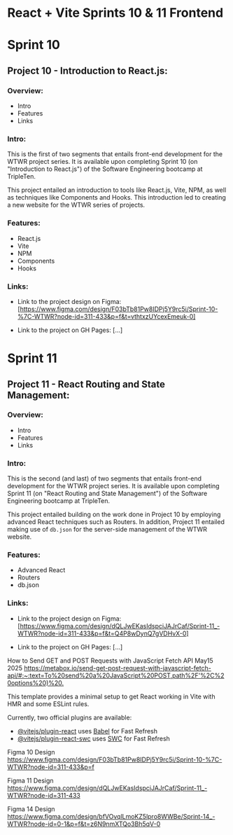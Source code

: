 # React + Vite Sprints 10 & 11 Frontend
# Sprint 10
## Project 10 - Introduction to React.js:

### Overview:

- Intro
- Features
- Links

### Intro:

This is the first of two segments that entails front-end development for the WTWR project series. It is available upon completing Sprint 10 (on "Introduction to React.js") of the Software Engineering bootcamp at TripleTen.

This project entailed an introduction to tools like React.js, Vite, NPM, as well as techniques like Components and Hooks. This introduction led to creating a new website for the WTWR series of projects.

### Features:

- React.js
- Vite
- NPM
- Components
- Hooks

### Links:

- Link to the project design on Figma: [https://www.figma.com/design/F03bTb81Pw8IDPj5Y9rc5i/Sprint-10-%7C-WTWR?node-id=311-433&p=f&t=vthtxzUYcexEmeuk-0]

- Link to the project on GH Pages: [...]

# Sprint 11
## Project 11 - React Routing and State Management:

### Overview:

- Intro
- Features
- Links

### Intro:

This is the second (and last) of two segments that entails front-end development for the WTWR project series. It is available upon completing Sprint 11 (on "React Routing and State Management") of the Software Engineering bootcamp at TripleTen.

This project entailed building on the work done in Project 10 by employing advanced React techniques such as Routers. In addition, Project 11 entailed making use of `db.json` for the server-side management of the WTWR website.

### Features:

- Advanced React
- Routers
- db.json

### Links:

- Link to the project design on Figma: [https://www.figma.com/design/dQLJwEKasIdspciJAJrCaf/Sprint-11_-WTWR?node-id=311-433&p=f&t=Q4P8wDynQ7gVDHvX-0]

- Link to the project on GH Pages: [...]

How to Send GET and POST Requests with JavaScript Fetch API May15 2025
<https://metabox.io/send-get-post-request-with-javascript-fetch-api/#:~:text=To%20send%20a%20JavaScript%20POST,path%2F'%2C%20options%20)%20.>

This template provides a minimal setup to get React working in Vite with HMR and some ESLint rules.

Currently, two official plugins are available:

- [@vitejs/plugin-react](https://github.com/vitejs/vite-plugin-react/blob/main/packages/plugin-react/README.md) uses [Babel](https://babeljs.io/) for Fast Refresh
- [@vitejs/plugin-react-swc](https://github.com/vitejs/vite-plugin-react-swc) uses [SWC](https://swc.rs/) for Fast Refresh

Figma 10 Design <https://www.figma.com/design/F03bTb81Pw8IDPj5Y9rc5i/Sprint-10-%7C-WTWR?node-id=311-433&p=f>

Figma 11 Design <https://www.figma.com/design/dQLJwEKasIdspciJAJrCaf/Sprint-11_-WTWR?node-id=311-433>

Figma 14 Design <https://www.figma.com/design/bfVOvqlLmoKZ5lpro8WWBe/Sprint-14_-WTWR?node-id=0-1&p=f&t=z6N9nmXTQo3Bh5qV-0>